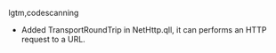 lgtm,codescanning
* Added TransportRoundTrip in NetHttp.qll, it can performs an HTTP request to a URL.